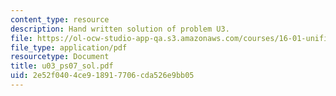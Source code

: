 ```yaml
---
content_type: resource
description: Hand written solution of problem U3.
file: https://ol-ocw-studio-app-qa.s3.amazonaws.com/courses/16-01-unified-engineering-i-ii-iii-iv-fall-2005-spring-2006/2e52f0404ce918917706cda526e9bb05_u03_ps07_sol.pdf
file_type: application/pdf
resourcetype: Document
title: u03_ps07_sol.pdf
uid: 2e52f040-4ce9-1891-7706-cda526e9bb05
---
```

